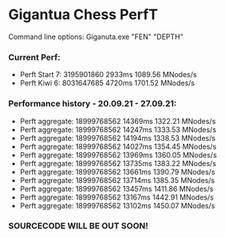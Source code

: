 # Gigantua Chess PerfT

Command line options:
Giganuta.exe "FEN" "DEPTH"

### Current Perf:
 - Perft Start 7: 3195901860 2933ms 1089.56 MNodes/s
 - Perft Kiwi 6: 8031647685 4720ms 1701.52 MNodes/s

### Performance history - 20.09.21 - 27.09.21:
 - Perft aggregate: 18999768562 14369ms 1322.21 MNodes/s
 - Perft aggregate: 18999768562 14247ms 1333.53 MNodes/s
 - Perft aggregate: 18999768562 14194ms 1338.53 MNodes/s
 - Perft aggregate: 18999768562 14027ms 1354.45 MNodes/s
 - Perft aggregate: 18999768562 13969ms 1360.05 MNodes/s
 - Perft aggregate: 18999768562 13735ms 1383.22 MNodes/s
 - Perft aggregate: 18999768562 13661ms 1390.79 MNodes/s
 - Perft aggregate: 18999768562 13714ms 1385.35 MNodes/s
 - Perft aggregate: 18999768562 13457ms 1411.86 MNodes/s
 - Perft aggregate: 18999768562 13167ms 1442.91 MNodes/s
 - Perft aggregate: 18999768562 13102ms 1450.07 MNodes/s

### SOURCECODE WILL BE OUT SOON!

<!--
### 
SOURCECODE WILL BE OUT SOON!
-->
